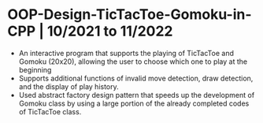 # OOP-Design-TicTacToe-Gomoku-in-CPP | 10/2021 to 11/2022 

- An interactive program that supports the playing of TicTacToe and Gomoku (20x20), allowing the user to choose which one to play at the beginning
- Supports additional functions of invalid move detection, draw detection, and the display of play history.
- Used abstract factory design pattern that speeds up the development of Gomoku class by using a large portion of the already completed codes of TicTacToe class.
